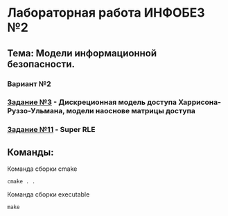 # Лабораторная работа ИНФОБЕЗ №2

## Тема: Модели информационной безопасности.

### Вариант №2

### [Задание №3](./task_7/README.md) - Дискреционная модель доступа Харрисона-Руззо-Ульмана, модели наоснове матрицы доступа

### [Задание №11](./task_11/README.md)  - Super RLE

## Команды:

Команда сборки cmake
```shell
cmake . .
```

Команда сборки executable
```shell
make
```
